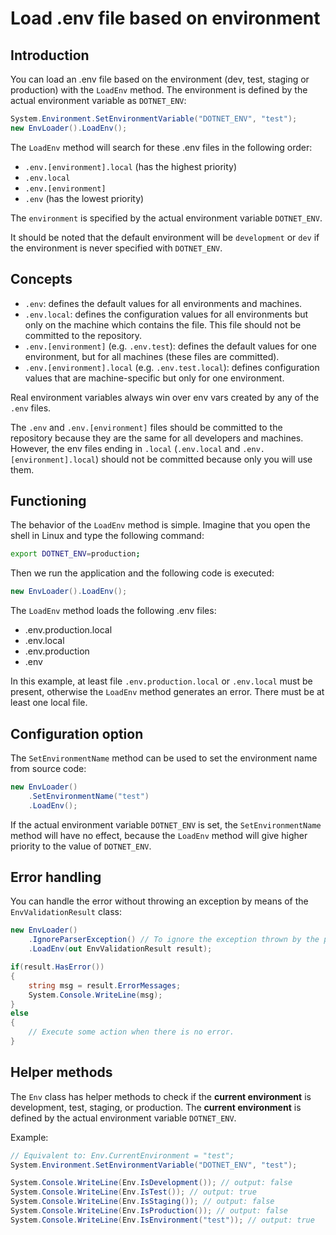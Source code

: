 # Load .env file based on environment

## Introduction

You can load an .env file based on the environment (dev, test, staging or production) with the `LoadEnv` method. The environment is defined by the actual environment variable as `DOTNET_ENV`:
```cs
System.Environment.SetEnvironmentVariable("DOTNET_ENV", "test");
new EnvLoader().LoadEnv();
```
The `LoadEnv` method will search for these .env files in the following order:
- `.env.[environment].local` (has the highest priority)
- `.env.local`
- `.env.[environment]`
- `.env` (has the lowest priority)

The `environment` is specified by the actual environment variable `DOTNET_ENV`.

It should be noted that the default environment will be `development` or `dev` if the environment is never specified with `DOTNET_ENV`.

## Concepts

- `.env`: defines the default values for all environments and machines.
- `.env.local`: defines the configuration values for all environments but only on the machine which contains the file. This file should not be committed to the repository.
- `.env.[environment]` (e.g. `.env.test`): defines the default values for one environment, but for all machines (these files are committed).
- `.env.[environment].local` (e.g. `.env.test.local`): defines configuration values that are machine-specific but only for one environment.

Real environment variables always win over env vars created by any of the `.env` files.

The `.env` and `.env.[environment]` files should be committed to the repository because they are the same for all developers and machines. However, the env files ending in `.local` (`.env.local` and `.env.[environment].local`) should not be committed because only you will use them. 

## Functioning

The behavior of the `LoadEnv` method is simple. Imagine that you open the shell in Linux and type the following command:
```sh
export DOTNET_ENV=production;
```
Then we run the application and the following code is executed:
```cs
new EnvLoader().LoadEnv();
```
The `LoadEnv` method loads the following .env files:
- .env.production.local
- .env.local
- .env.production
- .env

In this example, at least file `.env.production.local` or `.env.local` must be present, otherwise the `LoadEnv` method generates an error. There must be at least one local file.

## Configuration option

The `SetEnvironmentName` method can be used to set the environment name from source code:
```cs
new EnvLoader()
    .SetEnvironmentName("test")
    .LoadEnv();
```
If the actual environment variable `DOTNET_ENV` is set, the `SetEnvironmentName` method will have no effect, because the `LoadEnv` method will give higher priority to the value of `DOTNET_ENV`.

## Error handling

You can handle the error without throwing an exception by means of the `EnvValidationResult` class:
```cs
new EnvLoader()
    .IgnoreParserException() // To ignore the exception thrown by the parser.
    .LoadEnv(out EnvValidationResult result);

if(result.HasError())
{
    string msg = result.ErrorMessages;
    System.Console.WriteLine(msg);
}
else
{
    // Execute some action when there is no error.
}
```

## Helper methods

The `Env` class has helper methods to check if the **current environment** is development, test, staging, or production. The **current environment** is defined by the actual environment variable `DOTNET_ENV`.

Example:
```cs
// Equivalent to: Env.CurrentEnvironment = "test";
System.Environment.SetEnvironmentVariable("DOTNET_ENV", "test");

System.Console.WriteLine(Env.IsDevelopment()); // output: false
System.Console.WriteLine(Env.IsTest()); // output: true
System.Console.WriteLine(Env.IsStaging()); // output: false
System.Console.WriteLine(Env.IsProduction()); // output: false
System.Console.WriteLine(Env.IsEnvironment("test")); // output: true
```